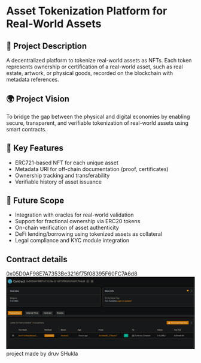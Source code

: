 # Asset Tokenization Platform for Real-World Assets

## 📖 Project Description

A decentralized platform to tokenize real-world assets as NFTs. Each token represents ownership or certification of a real-world asset, such as real estate, artwork, or physical goods, recorded on the blockchain with metadata references.

## 🌍 Project Vision

To bridge the gap between the physical and digital economies by enabling secure, transparent, and verifiable tokenization of real-world assets using smart contracts.

## 🔑 Key Features

- ERC721-based NFT for each unique asset
- Metadata URI for off-chain documentation (proof, certificates)
- Ownership tracking and transferability
- Verifiable history of asset issuance

## 🚀 Future Scope

- Integration with oracles for real-world validation
- Support for fractional ownership via ERC20 tokens
- On-chain verification of asset authenticity
- DeFi lending/borrowing using tokenized assets as collateral
- Legal compliance and KYC module integration

## Contract details
0x05D0AF98E7A7353Be3216f75f08395F60FC7A6d8![alt text](image.png)
project made by druv SHukla
